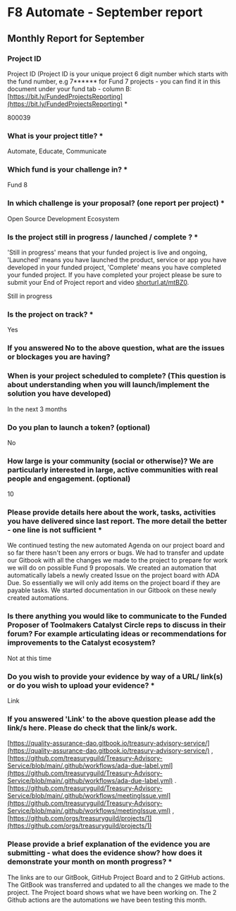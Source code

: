 # F8 Automate - September report

## Monthly Report for September

### Project ID

Project ID (Project ID is your unique project 6 digit number which starts with the fund number, e.g 7\*\*\*\*\*\* for Fund 7 projects - you can find it in this document under your fund tab - column B: [https://bit.ly/FundedProjectsReporting](https://bit.ly/FundedProjectsReporting) \*

800039

### What is your project title? \*

Automate, Educate, Communicate

### Which fund is your challenge in? \*

Fund 8

### In which challenge is your proposal? (one report per project) \*

Open Source Development Ecosystem

### Is the project still in progress / launched / complete ? \*

'Still in progress' means that your funded project is live and ongoing, 'Launched' means you have launched the product, service or app you have developed in your funded project, 'Complete' means you have completed your funded project. If you have completed your project please be sure to submit your End of Project report and video [shorturl.at/mtBZ0](http://shorturl.at/mtBZ0).

Still in progress

### Is the project on track? \*

Yes

### If you answered No to the above question, what are the issues or blockages you are having?



### When is your project scheduled to complete? (This question is about understanding when you will launch/implement the solution you have developed)

In the next 3 months

### Do you plan to launch a token? (optional)

No

### How large is your community (social or otherwise)? We are particularly interested in large, active communities with real people and engagement. (optional)

10

### Please provide details here about the work, tasks, activities you have delivered since last report. The more detail the better - one line is not sufficient \*

We continued testing the new automated Agenda on our project board and so far there hasn't been any errors or bugs. We had to transfer and update our Gitbook with all the changes we made to the project to prepare for work we will do on possible Fund 9 proposals. We created an automation that automatically labels a newly created Issue on the project board with ADA Due. So essentially we will only add items on the project board if they are payable tasks. We started documentation in our Gitbook on these newly created automations.

### Is there anything you would like to communicate to the Funded Proposer of Toolmakers Catalyst Circle reps to discuss in their forum? For example articulating ideas or recommendations for improvements to the Catalyst ecosystem?

Not at this time

### Do you wish to provide your evidence by way of a URL/ link(s) or do you wish to upload your evidence? \*

Link

### If you answered 'Link' to the above question please add the link/s here. Please do check that the link/s work.

[https://quality-assurance-dao.gitbook.io/treasury-advisory-service/](https://quality-assurance-dao.gitbook.io/treasury-advisory-service/) , [https://github.com/treasuryguild/Treasury-Advisory-Service/blob/main/.github/workflows/ada-due-label.yml](https://github.com/treasuryguild/Treasury-Advisory-Service/blob/main/.github/workflows/ada-due-label.yml) . [https://github.com/treasuryguild/Treasury-Advisory-Service/blob/main/.github/workflows/meetingIssue.yml](https://github.com/treasuryguild/Treasury-Advisory-Service/blob/main/.github/workflows/meetingIssue.yml) , [https://github.com/orgs/treasuryguild/projects/1](https://github.com/orgs/treasuryguild/projects/1)

### Please provide a brief explanation of the evidence you are submitting - what does the evidence show? how does it demonstrate your month on month progress? \*

The links are to our GitBook, GitHub Project Board and to 2 GitHub actions. The GitBook was transferred and updated to all the changes we made to the project. The Project board shows what we have been working on. The 2 Github actions are the automations we have been testing this month.
